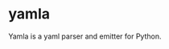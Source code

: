 <!--
- SPDX-License-Identifier: Apache-2.0
- Copyright (C) 2025 Jayesh Badwaik <j.badwaik@fz-juelich.de>
-->

# yamla

Yamla is a yaml parser and emitter for Python.
